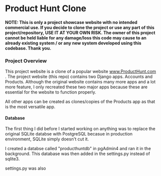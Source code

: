 # Product Hunt Clone

#### NOTE: This is only a project showcase website with no intended commercial use. If you decide to clone the project or use any part of this project/repository, USE IT AT YOUR OWN RISK. The owner of this project cannot be held liable for any damage/loss this code may cause to an already existing system / or any new system developed using this codebase. Thank you.

### Project Overview
This project website is a clone of a popular website www.ProductHunt.com . The project website (this repo) contains two Django apps. Accounts and Products. Although the original website contains many more apps and a lot more feature, I only recreated these two major apps because these are essential for the website to function properly.

All other apps can be created as clones/copies of the Products app as that is the most versatile app.

#### Database
The first thing I did before I started working on anything was to replace the original SQLite databse with PostgreSQL becasue in production environment, SQLite simply doesn't cut it. 

I created a databse called "producthuntdb" in pgAdmin4 and ran it in the background. This database was then added in the settings.py instead of sqlite3.

settings.py was also 
